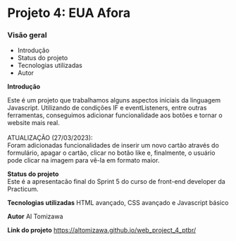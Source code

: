 # Projeto 4: EUA Afora
### Visão geral    
* Introdução  
* Status do projeto
* Tecnologias utilizadas
* Autor 
  
**Introdução**    
  
Este é um projeto que trabalhamos alguns aspectos iniciais da linguagem Javascript.
Utilizando de condições IF e eventListeners, entre outras ferramentas, conseguimos adicionar funcionalidade aos botões e tornar o website mais real.<br><br>
ATUALIZAÇÃO (27/03/2023):<br>
Foram adicionadas funcionalidades de inserir um novo cartão através do formulário, apagar o cartão, clicar no botão like e, finalmente, o usuário pode clicar na imagem para vê-la em formato maior.
  
**Status do projeto**  
Este é a apresentacão final do Sprint 5 do curso de front-end developer da Practicum.

**Tecnologias utilizadas**
HTML avançado, CSS avançado e Javascript básico

**Autor**
Al Tomizawa

**Link do projeto**
https://altomizawa.github.io/web_project_4_ptbr/
